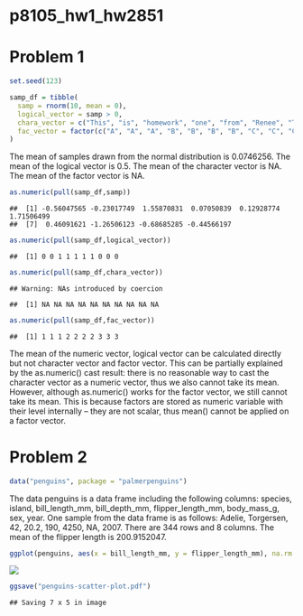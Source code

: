 p8105\_hw1\_hw2851
================

# Problem 1

``` r
set.seed(123)

samp_df = tibble(
  samp = rnorm(10, mean = 0),
  logical_vector = samp > 0,
  chara_vector = c("This", "is", "homework", "one", "from", "Renee", "This", "is", "a", "homework"),
  fac_vector = factor(c("A", "A", "A", "B", "B", "B", "B", "C", "C", "C"))
)
```

The mean of samples drawn from the normal distribution is 0.0746256. The
mean of the logical vector is 0.5. The mean of the character vector is
NA. The mean of the factor vector is NA.

``` r
as.numeric(pull(samp_df,samp))
```

    ##  [1] -0.56047565 -0.23017749  1.55870831  0.07050839  0.12928774  1.71506499
    ##  [7]  0.46091621 -1.26506123 -0.68685285 -0.44566197

``` r
as.numeric(pull(samp_df,logical_vector))
```

    ##  [1] 0 0 1 1 1 1 1 0 0 0

``` r
as.numeric(pull(samp_df,chara_vector))
```

    ## Warning: NAs introduced by coercion

    ##  [1] NA NA NA NA NA NA NA NA NA NA

``` r
as.numeric(pull(samp_df,fac_vector))
```

    ##  [1] 1 1 1 2 2 2 2 3 3 3

The mean of the numeric vector, logical vector can be calculated
directly but not character vector and factor vector. This can be
partially explained by the as.numeric() cast result: there is no
reasonable way to cast the character vector as a numeric vector, thus we
also cannot take its mean. However, although as.numeric() works for the
factor vector, we still cannot take its mean. This is because factors
are stored as numeric variable with their level internally – they are
not scalar, thus mean() cannot be applied on a factor vector.

# Problem 2

``` r
data("penguins", package = "palmerpenguins")
```

The data penguins is a data frame including the following columns:
species, island, bill\_length\_mm, bill\_depth\_mm, flipper\_length\_mm,
body\_mass\_g, sex, year. One sample from the data frame is as follows:
Adelie, Torgersen, 42, 20.2, 190, 4250, NA, 2007. There are 344 rows and
8 columns. The mean of the flipper length is 200.9152047.

``` r
ggplot(penguins, aes(x = bill_length_mm, y = flipper_length_mm), na.rm = TRUE) + geom_point(aes(color = species), na.rm = TRUE)
```

![](p8105_hw1_hw2851_files/figure-gfm/unnamed-chunk-5-1.png)<!-- -->

``` r
ggsave("penguins-scatter-plot.pdf")
```

    ## Saving 7 x 5 in image
